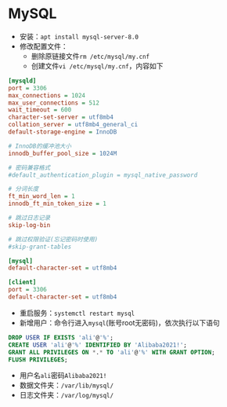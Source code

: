 # MySQL

- 安装：`apt install mysql-server-8.0`
- 修改配置文件：
  - 删除原链接文件`rm /etc/mysql/my.cnf`
  - 创建文件`vi /etc/mysql/my.cnf`，内容如下

```ini
[mysqld]
port = 3306
max_connections = 1024
max_user_connections = 512
wait_timeout = 600
character-set-server = utf8mb4
collation_server = utf8mb4_general_ci
default-storage-engine = InnoDB

# InnoDB的缓冲池大小
innodb_buffer_pool_size = 1024M

# 密码兼容格式
#default_authentication_plugin = mysql_native_password

# 分词长度
ft_min_word_len = 1
innodb_ft_min_token_size = 1

# 跳过日志记录
skip-log-bin

# 跳过权限验证(忘记密码时使用)
#skip-grant-tables

[mysql]
default-character-set = utf8mb4

[client]
port = 3306
default-character-set = utf8mb4
```

- 重启服务：`systemctl restart mysql`
- 新增用户：命令行进入`mysql`(账号root无密码)，依次执行以下语句

```sql
DROP USER IF EXISTS 'ali'@'%';
CREATE USER 'ali'@'%' IDENTIFIED BY 'Alibaba2021!';
GRANT ALL PRIVILEGES ON *.* TO 'ali'@'%' WITH GRANT OPTION;
FLUSH PRIVILEGES;
```

- 用户名`ali`密码`Alibaba2021!`
- 数据文件夹：`/var/lib/mysql/`
- 日志文件夹：`/var/log/mysql/`
